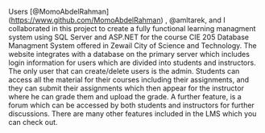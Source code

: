 Users [@MomoAbdelRahman] (https://www.github.com/MomoAbdelRahman) , @amltarek, and I collaborated in this project to create a fully functional learning managment system using SQL Server and ASP.NET for the course CIE 205 Database Managment System offered in Zewail City of Science and Technology. The website integrates with a database on the primary server which includes login information for users which are divided into students and instructors. The only user that can create/delete users is the admin. Students can access all the material for their courses including their assignments, and they can submit their assignments which then appear for the instructor where he can grade them and upload the grade. A further feature, is a forum which can be accessed by both students and instructors for further discussions. There are many other features included in the LMS which you can check out.
